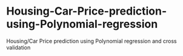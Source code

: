 # Housing-Car-Price-prediction-using-Polynomial-regression
Housing/Car Price prediction using Polynomial regression and cross validation
